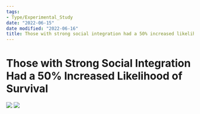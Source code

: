 ```yaml
---
tags:
- Type/Experimental_Study
date: "2022-06-15"
date modified: "2022-06-16"
title: Those with strong social integration had a 50% increased likelihood of survival
---
```


# Those with Strong Social Integration Had a 50% Increased Likelihood of Survival
![](https://i.imgur.com/xlubOiv.png)
![](https://i.imgur.com/cPVEyKL.png)
